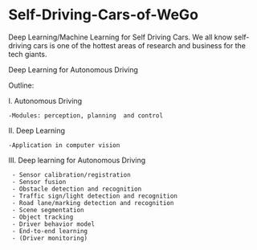 # Self-Driving-Cars-of-WeGo
Deep Learning/Machine Learning for Self Driving Cars. We all know self-driving cars is one of the hottest areas of research and business for the tech giants.

Deep Learning for Autonomous Driving

Outline:

I. Autonomous Driving 

	-Modules: perception, planning	and control 
	
II. Deep Learning 

	-Application in	computer vision 
	
III. Deep learning for Autonomous Driving

	 - Sensor calibration/registration 
	 - Sensor fusion 
	 - Obstacle detection and recognition 
	 - Traffic sign/light detection and recognition 
	 - Road lane/marking detection and recognition 
	 - Scene segmentation 
	 - Object tracking 
	 - Driver behavior model 
	 - End-to-end learning 
	 - (Driver monitoring)
